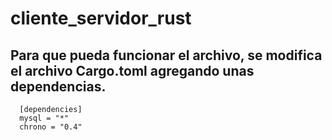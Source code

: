 # cliente_servidor_rust

## Para que pueda funcionar el archivo, se modifica el archivo Cargo.toml agregando unas dependencias.

```
  [dependencies]
  mysql = "*"
  chrono = "0.4"

```
